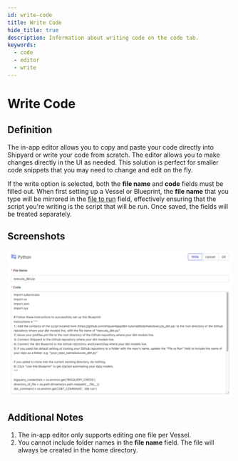 ```yaml
---
id: write-code
title: Write Code
hide_title: true
description: Information about writing code on the code tab.
keywords:
  - code
  - editor
  - write
---
```


# Write Code

## Definition

The in-app editor allows you to copy and paste your code directly into Shipyard or write your code from scratch. The editor allows you to make changes directly in the UI as needed. This solution is perfect for smaller code snippets that you may need to change and edit on the fly.

If the write option is selected, both the **file name** and **code** fields must be filled out. When first setting up a Vessel or Blueprint, the **file name** that you type will be mirrored in the [file to run](command.md#file-to-run) field, effectively ensuring that the script you're writing is the script that will be run. Once saved, the fields will be treated separately.


## Screenshots

![Write Code](../../.gitbook/assets/write_code.png)

## Additional Notes

1. The in-app editor only supports editing one file per Vessel.
2. You cannot include folder names in the **file name** field. The file will always be created in the home directory.
